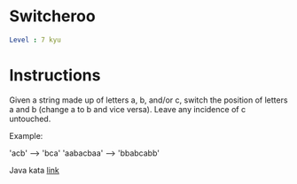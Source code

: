 # Switcheroo

```yaml
Level : 7 kyu
```

# Instructions

Given a string made up of letters a, b, and/or c, switch the position of letters a and b (change a to b and vice versa). Leave any incidence of c untouched.

Example:

'acb' --> 'bca'
'aabacbaa' --> 'bbabcabb'

Java kata [link](https://www.codewars.com/kata/57f759bb664021a30300007d/train/java)